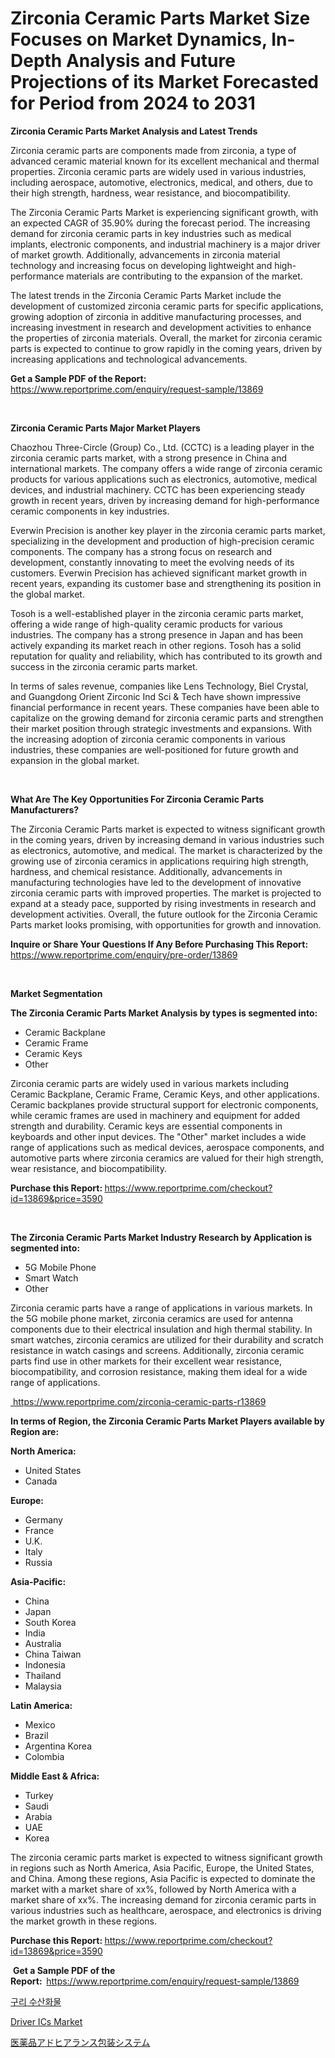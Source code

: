 <p><h1>Zirconia Ceramic Parts Market Size Focuses on Market Dynamics, In-Depth Analysis and Future Projections of its Market Forecasted for Period from 2024 to 2031</h1></p><p><strong>Zirconia Ceramic Parts Market Analysis and Latest Trends</strong></p>
<p><p>Zirconia ceramic parts are components made from zirconia, a type of advanced ceramic material known for its excellent mechanical and thermal properties. Zirconia ceramic parts are widely used in various industries, including aerospace, automotive, electronics, medical, and others, due to their high strength, hardness, wear resistance, and biocompatibility.</p><p>The Zirconia Ceramic Parts Market is experiencing significant growth, with an expected CAGR of 35.90% during the forecast period. The increasing demand for zirconia ceramic parts in key industries such as medical implants, electronic components, and industrial machinery is a major driver of market growth. Additionally, advancements in zirconia material technology and increasing focus on developing lightweight and high-performance materials are contributing to the expansion of the market.</p><p>The latest trends in the Zirconia Ceramic Parts Market include the development of customized zirconia ceramic parts for specific applications, growing adoption of zirconia in additive manufacturing processes, and increasing investment in research and development activities to enhance the properties of zirconia materials. Overall, the market for zirconia ceramic parts is expected to continue to grow rapidly in the coming years, driven by increasing applications and technological advancements.</p></p>
<p><strong>Get a Sample PDF of the Report:&nbsp;</strong> <a href="https://www.reportprime.com/enquiry/request-sample/13869">https://www.reportprime.com/enquiry/request-sample/13869</a></p>
<p>&nbsp;</p>
<p><strong>Zirconia Ceramic Parts Major Market Players</strong></p>
<p><p>Chaozhou Three-Circle (Group) Co., Ltd. (CCTC) is a leading player in the zirconia ceramic parts market, with a strong presence in China and international markets. The company offers a wide range of zirconia ceramic products for various applications such as electronics, automotive, medical devices, and industrial machinery. CCTC has been experiencing steady growth in recent years, driven by increasing demand for high-performance ceramic components in key industries.</p><p>Everwin Precision is another key player in the zirconia ceramic parts market, specializing in the development and production of high-precision ceramic components. The company has a strong focus on research and development, constantly innovating to meet the evolving needs of its customers. Everwin Precision has achieved significant market growth in recent years, expanding its customer base and strengthening its position in the global market.</p><p>Tosoh is a well-established player in the zirconia ceramic parts market, offering a wide range of high-quality ceramic products for various industries. The company has a strong presence in Japan and has been actively expanding its market reach in other regions. Tosoh has a solid reputation for quality and reliability, which has contributed to its growth and success in the zirconia ceramic parts market.</p><p>In terms of sales revenue, companies like Lens Technology, Biel Crystal, and Guangdong Orient Zirconic Ind Sci & Tech have shown impressive financial performance in recent years. These companies have been able to capitalize on the growing demand for zirconia ceramic parts and strengthen their market position through strategic investments and expansions. With the increasing adoption of zirconia ceramic components in various industries, these companies are well-positioned for future growth and expansion in the global market.</p></p>
<p>&nbsp;</p>
<p><strong>What Are The Key Opportunities For Zirconia Ceramic Parts Manufacturers?</strong></p>
<p><p>The Zirconia Ceramic Parts market is expected to witness significant growth in the coming years, driven by increasing demand in various industries such as electronics, automotive, and medical. The market is characterized by the growing use of zirconia ceramics in applications requiring high strength, hardness, and chemical resistance. Additionally, advancements in manufacturing technologies have led to the development of innovative zirconia ceramic parts with improved properties. The market is projected to expand at a steady pace, supported by rising investments in research and development activities. Overall, the future outlook for the Zirconia Ceramic Parts market looks promising, with opportunities for growth and innovation.</p></p>
<p><strong>Inquire or Share Your Questions If Any Before Purchasing This Report:</strong> <a href="https://www.reportprime.com/enquiry/pre-order/13869">https://www.reportprime.com/enquiry/pre-order/13869</a></p>
<p>&nbsp;</p>
<p><strong>Market Segmentation</strong></p>
<p><strong>The Zirconia Ceramic Parts Market Analysis by types is segmented into:</strong></p>
<p><ul><li>Ceramic Backplane</li><li>Ceramic Frame</li><li>Ceramic Keys</li><li>Other</li></ul></p>
<p><p>Zirconia ceramic parts are widely used in various markets including Ceramic Backplane, Ceramic Frame, Ceramic Keys, and other applications. Ceramic backplanes provide structural support for electronic components, while ceramic frames are used in machinery and equipment for added strength and durability. Ceramic keys are essential components in keyboards and other input devices. The "Other" market includes a wide range of applications such as medical devices, aerospace components, and automotive parts where zirconia ceramics are valued for their high strength, wear resistance, and biocompatibility.</p></p>
<p><strong>Purchase this Report:&nbsp;</strong><a href="https://www.reportprime.com/checkout?id=13869&price=3590">https://www.reportprime.com/checkout?id=13869&price=3590</a></p>
<p>&nbsp;</p>
<p><strong>The Zirconia Ceramic Parts Market Industry Research by Application is segmented into:</strong></p>
<p><ul><li>5G Mobile Phone</li><li>Smart Watch</li><li>Other</li></ul></p>
<p><p>Zirconia ceramic parts have a range of applications in various markets. In the 5G mobile phone market, zirconia ceramics are used for antenna components due to their electrical insulation and high thermal stability. In smart watches, zirconia ceramics are utilized for their durability and scratch resistance in watch casings and screens. Additionally, zirconia ceramic parts find use in other markets for their excellent wear resistance, biocompatibility, and corrosion resistance, making them ideal for a wide range of applications.</p></p>
<p><a href="https://www.reportprime.com/zirconia-ceramic-parts-r13869">&nbsp;https://www.reportprime.com/zirconia-ceramic-parts-r13869</a></p>
<p><strong>In terms of Region, the Zirconia Ceramic Parts Market Players available by Region are:</strong></p>
<p>
    <p> <strong> North America: </strong>
        <ul>
            <li>United States</li>
            <li>Canada</li>
        </ul>
        </p> 
    <p> <strong> Europe: </strong>
        <ul>
            <li>Germany</li>
            <li>France</li>
            <li>U.K.</li>
            <li>Italy</li>
            <li>Russia</li>
        </ul>
        </p> 
    <p> <strong> Asia-Pacific: </strong>
        <ul>
            <li>China</li>
            <li>Japan</li>
            <li>South Korea</li>
            <li>India</li>
            <li>Australia</li>
            <li>China Taiwan</li>
            <li>Indonesia</li>
            <li>Thailand</li>
            <li>Malaysia</li>
        </ul>
        </p> 
    <p> <strong> Latin America: </strong>
        <ul>
            <li>Mexico</li>
            <li>Brazil</li>
            <li>Argentina Korea</li>
            <li>Colombia</li>
        </ul>
        </p> 
    <p> <strong> Middle East & Africa: </strong>
        <ul>
            <li>Turkey</li>
            <li>Saudi</li>
            <li>Arabia</li>
            <li>UAE</li>
            <li>Korea</li>
        </ul>
    </p>
    </p>
<p><p>The zirconia ceramic parts market is expected to witness significant growth in regions such as North America, Asia Pacific, Europe, the United States, and China. Among these regions, Asia Pacific is expected to dominate the market with a market share of xx%, followed by North America with a market share of xx%. The increasing demand for zirconia ceramic parts in various industries such as healthcare, aerospace, and electronics is driving the market growth in these regions.</p></p>
<p><strong>Purchase this Report: </strong><a href="https://www.reportprime.com/checkout?id=13869&price=3590">https://www.reportprime.com/checkout?id=13869&price=3590</a></p>
<p>&nbsp;<strong>Get a Sample PDF of the Report:&nbsp;&nbsp;</strong><a href="https://www.reportprime.com/enquiry/request-sample/13869">https://www.reportprime.com/enquiry/request-sample/13869</a></p>
<p><strong></strong></p>
<p><p><a href="https://github.com/RichardLueilwitz787/Market-Research-Report-List-1/blob/main/159950822887.md">구리 수산화물</a></p><p><a href="https://forested-sushi-9b0.notion.site/Driver-ICs-Market-Research-Report-Its-History-and-Forecast-2024-to-2031-1ba18d7f53cd41eab312b9bec8b018e1">Driver ICs Market</a></p><p><a href="https://github.com/JacksonWiza1924/Market-Research-Report-List-1/blob/main/688422124847.md">医薬品アドヒアランス包装システム</a></p></p>